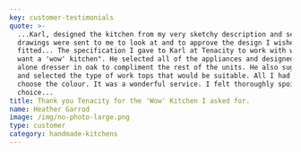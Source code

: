 ```yaml
---
key: customer-testimonials
quote: >-
  ...Karl, designed the kitchen from my very sketchy description and several
  drawings were sent to me to look at and to approve the design I wished to be
  fitted... The specification I gave to Karl at Tenacity to work with was, "I
  want a 'wow' kitchen". He selected all of the appliances and designed a stand
  alone dresser in oak to compliment the rest of the units. He also suggested
  and selected the type of work tops that would be suitable. All I had to do was
  choose the colour. It was a wonderful service. I felt thoroughly spoilt for
  choice...
title: Thank you Tenacity for the 'Wow' Kitchen I asked for.
name: Heather Garrod
image: /img/no-photo-large.png
type: customer
category: handmade-kitchens
---
```


